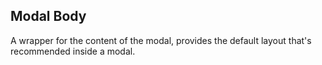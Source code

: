 ## Modal Body

A wrapper for the content of the modal, provides the default layout that's recommended inside a modal.

